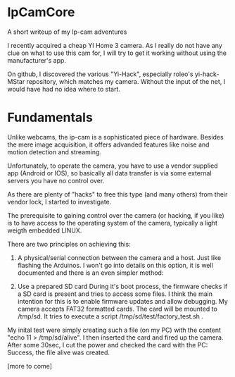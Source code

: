 # IpCamCore
A short writeup of my Ip-cam adventures

I recently acquired a cheap YI Home 3 camera. As I really do not have any clue on what to use this cam for, I will try to get it working without using the manufacturer's app.

On github, I discovered the various "Yi-Hack", especially roleo's yi-hack-MStar repository, which matches my camera.
Without the input of the net, I would have had no idea where to start.

# Fundamentals
Unlike webcams, the ip-cam is a sophisticated piece of hardware. Besides the mere image acquisition, it offers advanded features like noise and motion detection and streaming.

Unfortunately, to operate the camera, you have to use a vendor supplied app (Android or IOS), so basically all data transfer is via some external servers you have no control over.

As there are plenty of "hacks" to free this type (and many others) from their vendor lock, I started to investigate.

The prerequisite to gaining control over the camera (or hacking, if you like) is to have access to the operating system of the camera, typically a light weigth embedded LINUX.

There are two principles on achieving this:
1. A physical/serial connection between the camera and a host. Just like flashing the Arduinos. I won't go into details on this option, it is well documented and there is an even simpler method:

2. Use a prepared SD card
During it's boot process, the firmware checks if a SD card is present and tries to access some files. I think the main intention for this is to enable firmware updates and allow debugging.
My camera accepts FAT32 formatted cards. The card will be mounted to /tmp/sd. It tries to execute a script /tmp/sd/test/factory_test.sh .

My inital test were simply creating such a file (on my PC) with the content "echo 11 > /tmp/sd/alive". I then inserted the card and fired up the camera. After some 30sec, I cut the power and checked the card with the PC: Success, the file alive was created.

[more to come]



